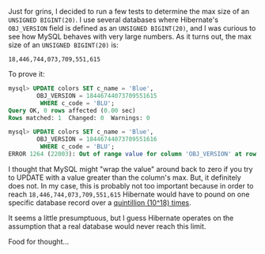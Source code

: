 Just for grins, I decided to run a few tests to determine the max size of an `UNSIGNED BIGINT(20)`.  I use several databases where Hibernate's `OBJ_VERSION` field is defined as an `UNSIGNED BIGINT(20)`, and I was curious to see how MySQL behaves with very large numbers.  As it turns out, the max size of an `UNSIGNED BIGINT(20)` is:

```
18,446,744,073,709,551,615
```

To prove it:

```sql
mysql> UPDATE colors SET c_name = 'Blue',
        OBJ_VERSION = 18446744073709551615
         WHERE c_code = 'BLU';
Query OK, 0 rows affected (0.00 sec)
Rows matched: 1  Changed: 0  Warnings: 0

mysql> UPDATE colors SET c_name = 'Blue',
        OBJ_VERSION = 18446744073709551616
         WHERE c_code = 'BLU';
ERROR 1264 (22003): Out of range value for column 'OBJ_VERSION' at row 1
```

I thought that MySQL might "wrap the value" around back to zero if you try to UPDATE with a value greater than the column's max.  But, it definitely does not.  In my case, this is probably not too important because in order to reach `18,446,744,073,709,551,615` Hibernate would have to pound on one specific database record over a [quintillion (10^18) times](http://en.wikipedia.org/wiki/Names_of_large_numbers).

It seems a little presumptuous, but I guess Hibernate operates on the assumption that a real database would never reach this limit.

Food for thought...